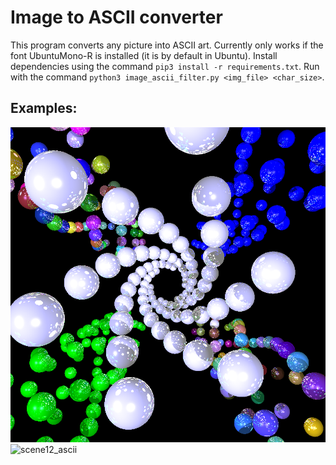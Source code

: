 # Image to ASCII converter

This program converts any picture into ASCII art. Currently only works if the font UbuntuMono-R is installed (it is by default in Ubuntu).
Install dependencies using the command `pip3 install -r requirements.txt`.
Run with the command `python3 image_ascii_filter.py <img_file> <char_size>`.

## Examples:
![scene12_original](scene12.png?raw=true)
![scene12_ascii](scene12_ascii.png?raw=true)